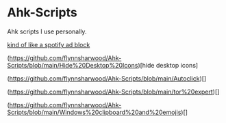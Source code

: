 # Ahk-Scripts

Ahk scripts I use personally.

[kind of like a spotify ad block](https://github.com/flynnsharwood/Ahk-Scripts/blob/main/Semi_automatic_spotify_kill.ahk)

(https://github.com/flynnsharwood/Ahk-Scripts/blob/main/Hide%20Desktop%20Icons)[hide desktop icons]

(https://github.com/flynnsharwood/Ahk-Scripts/blob/main/Autoclick)[]

(https://github.com/flynnsharwood/Ahk-Scripts/blob/main/tor%20expert)[]

(https://github.com/flynnsharwood/Ahk-Scripts/blob/main/Windows%20clipboard%20and%20emojis)[]

